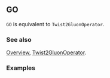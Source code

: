 ## GO

`GO` is equivalent to `Twist2GluonOperator`.

### See also

[Overview](Extra/FeynCalc.md), [Twist2GluonOperator](Twist2GluonOperator.md).

### Examples